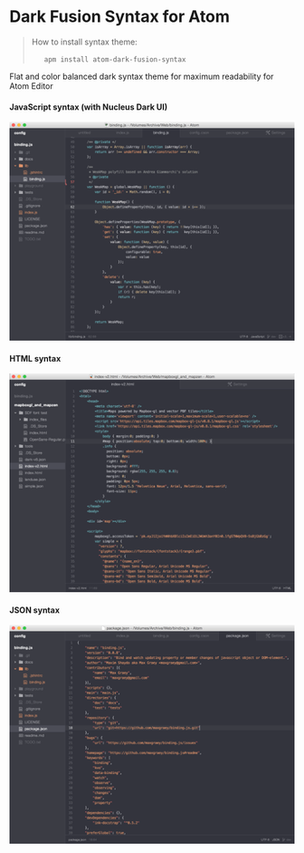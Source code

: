 Dark Fusion Syntax for Atom
===========================

>How to install syntax theme:
>```
>    apm install atom-dark-fusion-syntax
>```

Flat and color balanced dark syntax theme for maximum readability for Atom Editor

#### JavaScript syntax (with Nucleus Dark UI)

![javascript screenshot](/screenshots/js.png)

#### HTML syntax

![html screenshot](screenshots/html.png)

#### JSON syntax

![json screenshot](screenshots/json.png)
